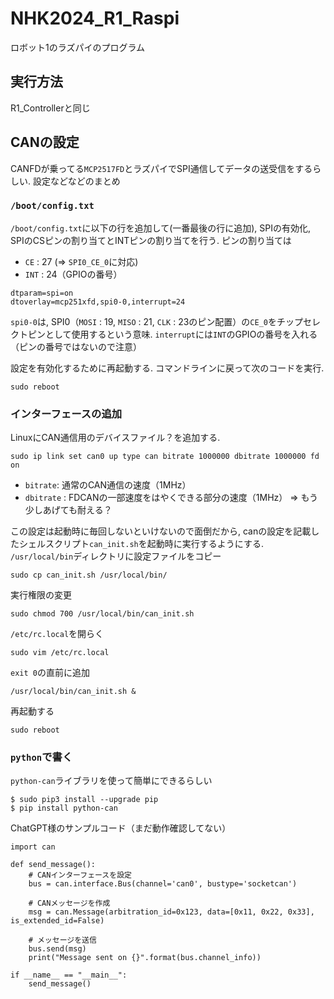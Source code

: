 # NHK2024_R1_Raspi
ロボット1のラズパイのプログラム

## 実行方法
R1_Controllerと同じ


## CANの設定
CANFDが乗ってる`MCP2517FD`とラズパイでSPI通信してデータの送受信をするらしい.
設定などなどのまとめ
### `/boot/config.txt`
`/boot/config.txt`に以下の行を追加して(一番最後の行に追加), SPIの有効化, SPIのCSピンの割り当てとINTピンの割り当てを行う.
ピンの割り当ては
- `CE` : 27 (=> `SPI0_CE_0`に対応)
- `INT` : 24（GPIOの番号）

```
dtparam=spi=on
dtoverlay=mcp251xfd,spi0-0,interrupt=24
```

`spi0-0`は, SPI0（`MOSI` : 19, `MISO` : 21, `CLK` : 23のピン配置）の`CE_0`をチップセレクトピンとして使用するという意味. 
`interrupt`には`INT`のGPIOの番号を入れる（ピンの番号ではないので注意）

設定を有効化するために再起動する. コマンドラインに戻って次のコードを実行. 
```
sudo reboot 
```

### インターフェースの追加
LinuxにCAN通信用のデバイスファイル？を追加する.
```
sudo ip link set can0 up type can bitrate 1000000 dbitrate 1000000 fd on
```
- `bitrate`: 通常のCAN通信の速度（1MHz）
- `dbitrate` : FDCANの一部速度をはやくできる部分の速度（1MHz） => もう少しあげても耐える？

この設定は起動時に毎回しないといけないので面倒だから, canの設定を記載したシェルスクリプト`can_init.sh`を起動時に実行するようにする. 
`/usr/local/bin`ディレクトリに設定ファイルをコピー
```
sudo cp can_init.sh /usr/local/bin/
```
実行権限の変更
```
sudo chmod 700 /usr/local/bin/can_init.sh
```
`/etc/rc.local`を開らく
```
sudo vim /etc/rc.local
```
`exit 0`の直前に追加
```
/usr/local/bin/can_init.sh &
```
再起動する
```
sudo reboot
```

### `python`で書く
`python-can`ライブラリを使って簡単にできるらしい
```
$ sudo pip3 install --upgrade pip
$ pip install python-can
```

ChatGPT様のサンプルコード（まだ動作確認してない）
```
import can

def send_message():
    # CANインターフェースを設定
    bus = can.interface.Bus(channel='can0', bustype='socketcan')

    # CANメッセージを作成
    msg = can.Message(arbitration_id=0x123, data=[0x11, 0x22, 0x33], is_extended_id=False)

    # メッセージを送信
    bus.send(msg)
    print("Message sent on {}".format(bus.channel_info))

if __name__ == "__main__":
    send_message()

```